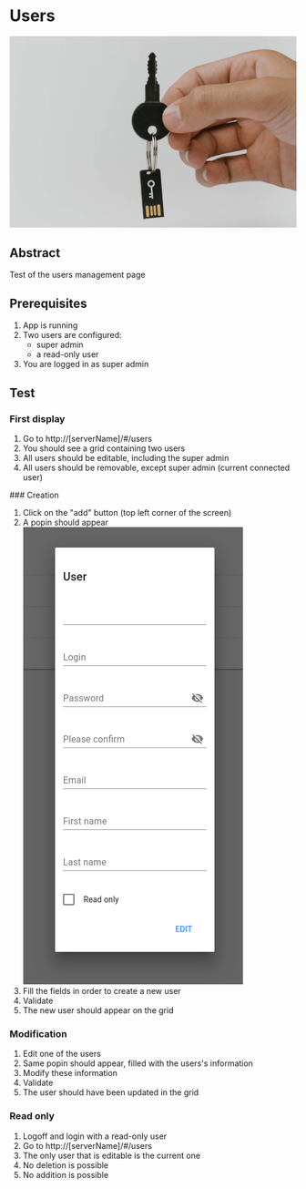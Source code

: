 # Users

![Access key](../assets/access-key.jpg)

## Abstract

Test of the users management page

## Prerequisites

1. App is running
2. Two users are configured: 
   - super admin
   - a read-only user
2. You are logged in as super admin

## Test

### First display

1. Go to http://[serverName]/#/users
2. You should see a grid containing two users
3. All users should be editable, including the super admin
4. All users should be removable, except super admin (current connected user)

### Creation

1. Click on the "add" button (top left corner of the screen)
2. A popin should appear
   ![popin view](./screen-captures/user-creation-popin.png)
3. Fill the fields in order to create a new user
4. Validate
5. The new user should appear on the grid

### Modification

1. Edit one of the users
2. Same popin should appear, filled with the users's information
3. Modify these information
4. Validate
5. The user should have been updated in the grid

### Read only

1. Logoff and login with a read-only user
2. Go to http://[serverName]/#/users
3. The only user that is editable is the current one
4. No deletion is possible
5. No addition is possible
